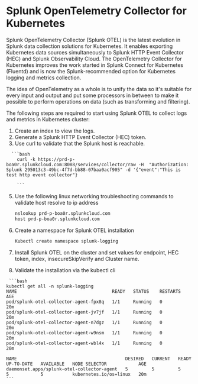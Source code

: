 # Splunk OpenTelemetry Collector for Kubernetes

Splunk OpenTelemetry Collector (Splunk OTEL) is the latest evolution in Splunk data collection solutions for Kubernetes. It enables exporting Kubernetes data sources simultaneously to Splunk HTTP Event Collector (HEC) and Splunk Observability Cloud. The OpenTelemetry Collector for Kubernetes improves the work started in Splunk Connect for Kubernetes (Fluentd) and is now the Splunk-recommended option for Kubernetes logging and metrics collection.

The idea of OpenTelemetry as a whole is to unify the data so it's suitable for every input and output and put some processors in between to make it possible to perform operations on data (such as transforming and filtering).

The following steps are required to start using Splunk OTEL to collect logs and metrics in Kubernetes cluster:
  1.	Create an index to view the logs.
  2.	Generate a Splunk HTTP Event Collector (HEC) token.
  3.	Use curl to validate that the Splunk host is reachable.
     
      ```bash
    	curl -k https://prd-p-boa0r.splunkcloud.com:8088/services/collector/raw -H  "Authorization: Splunk 295013c3-49bc-4f7d-bb88-07baa0acf905" -d '{"event":"This is test http event collector"}
     
    	```

     
  5. Use the following linux networking troubleshooting commands to validate host resolve to ip address
     
     ```bash
     nslookup prd-p-boa0r.splunkcloud.com
     host prd-p-boa0r.splunkcloud.com

     ```
     
  7. Create a namespace for Splunk OTEL installation
     
     ```bash
     Kubectl create namespace splunk-logging
     ```

  9. Install Splunk OTEL on the cluster and set values for endpoint, HEC token, index, insecureSkipVerify and Cluster name.
     
  10. Validate the installation via the kubectl cli
      
     ```bash
    kubectl get all -n splunk-logging
    NAME                                    READY   STATUS    RESTARTS   AGE
    pod/splunk-otel-collector-agent-fpx8q   1/1     Running   0          20m
    pod/splunk-otel-collector-agent-jv7jf   1/1     Running   0          20m
    pod/splunk-otel-collector-agent-n7dgz   1/1     Running   0          20m
    pod/splunk-otel-collector-agent-w9nsm   1/1     Running   0          20m
    pod/splunk-otel-collector-agent-wbl4x   1/1     Running   0          20m
    
    NAME                                         DESIRED   CURRENT   READY   UP-TO-DATE   AVAILABLE   NODE SELECTOR            AGE
    daemonset.apps/splunk-otel-collector-agent   5         5         5       5            5           kubernetes.io/os=linux   20m
    ```
